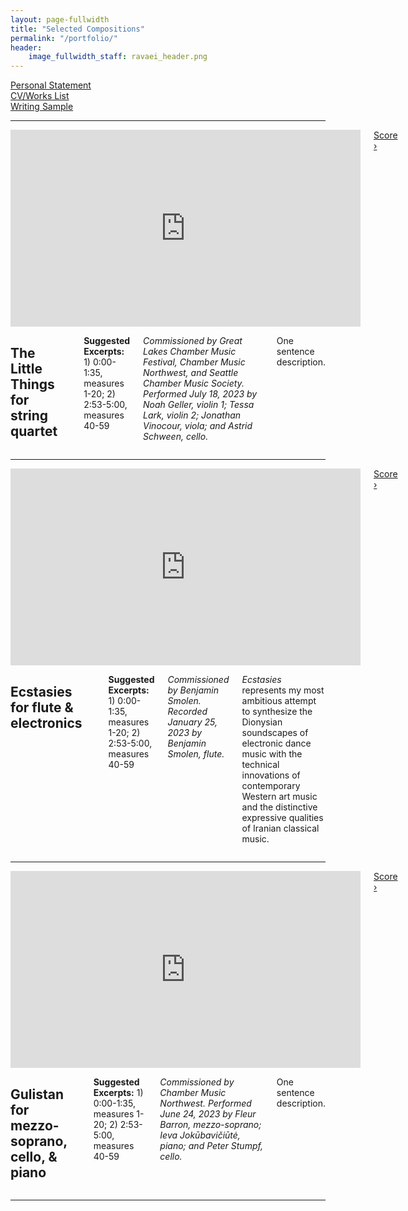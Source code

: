```yaml
---
layout: page-fullwidth
title: "Selected Compositions"
permalink: "/portfolio/"
header:
    image_fullwidth_staff: ravaei_header.png
---
```


<div class="row">
  <div class="medium-4 columns">
    <a href="#" class="button radius expand">Personal&nbsp;Statement</a>
  </div>
  <div class="medium-4 columns">
    <a href="#" class="button radius expand">CV/Works&nbsp;List</a>
  </div>
  <div class="medium-4 columns">
    <a href="#" class="button radius expand">Writing&nbsp;Sample</a>
  </div>
</div>
<hr>
<!-- The Little Things -->
<div class="row">
  <div class="medium-4 columns">
    <div class="center flex-video widescreen vimeo">
        <iframe width="560" height="315" src="https://www.youtube.com/embed/Zta7dHCkpRw" frameborder="0" allow="accelerometer; autoplay; encrypted-media; gyroscope; picture-in-picture" allowfullscreen></iframe>
    </div>
    <a href="#" class="button radius small expand">Score ›</a>
  </div>
  <div class="medium-8 columns">
    <h2 class="no-margin">The Little Things <span class="body-teaser">for string quartet</span></h2>
    <br>
    <p><b>Suggested Excerpts:</b> 1) 0:00-1:35, measures 1-20; 2) 2:53-5:00, measures 40-59</p>
    <p><i>Commissioned by Great Lakes Chamber Music Festival, Chamber Music Northwest, and Seattle Chamber Music Society. Performed July 18, 2023 by Noah Geller, violin 1; Tessa Lark, violin 2; Jonathan Vinocour, viola; and Astrid Schween, cello.</i></p>
    <p>One sentence description.</p>
  </div>
</div>
<hr>
<!-- Ecstasies -->
<div class="row">
  <div class="medium-4 columns">
    <div class="center flex-video widescreen vimeo">
        <iframe width="560" height="315" src="https://www.youtube.com/embed/8xfM8DVKjqE" frameborder="0" allow="accelerometer; autoplay; encrypted-media; gyroscope; picture-in-picture" allowfullscreen></iframe>
    </div>
    <a href="#" class="button radius small expand">Score ›</a>
  </div>
  <div class="medium-8 columns">
    <h2 class="no-margin">Ecstasies <span class="body-teaser">for flute &#38; electronics</span></h2>
    <br>
    <p><b>Suggested Excerpts:</b> 1) 0:00-1:35, measures 1-20; 2) 2:53-5:00, measures 40-59</p>
    <p><i>Commissioned by Benjamin Smolen. Recorded January 25, 2023 by Benjamin Smolen, flute.</i></p>
    <p><i>Ecstasies</i> represents my most ambitious attempt to synthesize the Dionysian soundscapes of electronic dance music with the technical innovations of contemporary Western art music and the distinctive expressive qualities of Iranian classical music.</p>
  </div>
</div>
<hr>
<!-- Gulistan -->
<div class="row">
  <div class="medium-4 columns">
    <div class="center flex-video widescreen vimeo">
        <iframe width="560" height="315" src="https://www.youtube.com/embed/WX3i9fkS-F4" frameborder="0" allow="accelerometer; autoplay; encrypted-media; gyroscope; picture-in-picture" allowfullscreen></iframe>
    </div>
    <a href="#" class="button radius small expand">Score ›</a>
  </div>
  <div class="medium-8 columns">
    <h2 class="no-margin">Gulistan <span class="body-teaser">for mezzo-soprano, cello, &#38; piano</span></h2>
    <br>
    <p><b>Suggested Excerpts:</b> 1) 0:00-1:35, measures 1-20; 2) 2:53-5:00, measures 40-59</p>
    <p><i>Commissioned by Chamber Music Northwest. Performed June 24, 2023 by Fleur Barron, mezzo-soprano; Ieva Jokūbavičiūtė, piano; and Peter Stumpf, cello.</i></p>
    <p>One sentence description.</p>
  </div>
</div>
<hr>
